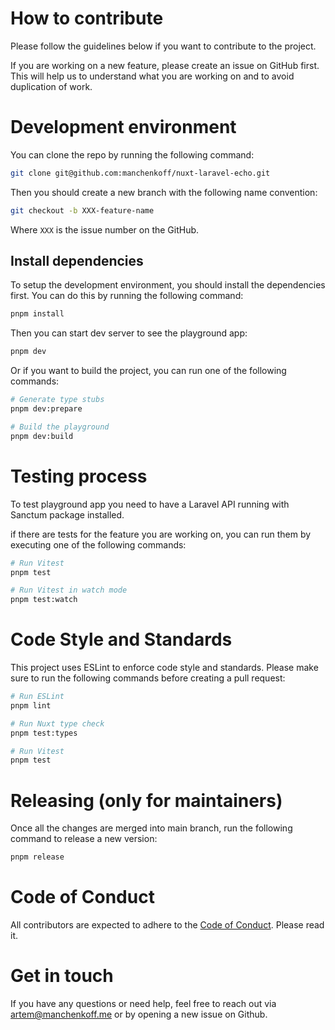 # How to contribute

Please follow the guidelines below if you want to contribute to the project.

If you are working on a new feature, please create an issue on GitHub first. This will help us to understand what you are working on and to avoid duplication of work.

# Development environment

You can clone the repo by running the following command:

```bash
git clone git@github.com:manchenkoff/nuxt-laravel-echo.git
```

Then you should create a new branch with the following name convention:

```bash
git checkout -b XXX-feature-name
```

Where `XXX` is the issue number on the GitHub.

## Install dependencies

To setup the development environment, you should install the dependencies first. You can do this by running the following command:

```bash
pnpm install
```

Then you can start dev server to see the playground app:

```bash
pnpm dev
```

Or if you want to build the project, you can run one of the following commands:

```bash
# Generate type stubs
pnpm dev:prepare

# Build the playground
pnpm dev:build
```

# Testing process

To test playground app you need to have a Laravel API running with Sanctum package installed.

if there are tests for the feature you are working on, you can run them by executing one of the following commands:

```bash
# Run Vitest
pnpm test

# Run Vitest in watch mode
pnpm test:watch
```

# Code Style and Standards

This project uses ESLint to enforce code style and standards. Please make sure to run the following commands before creating a pull request:

```bash
# Run ESLint
pnpm lint

# Run Nuxt type check
pnpm test:types

# Run Vitest
pnpm test
```

# Releasing (only for maintainers)

Once all the changes are merged into main branch, run the following command to release a new version:

```bash
pnpm release
```

# Code of Conduct

All contributors are expected to adhere to the [Code of Conduct](CODE_OF_CONDUCT.md). Please read it.

# Get in touch

If you have any questions or need help, feel free to reach out via artem@manchenkoff.me or by opening a new issue on Github.
